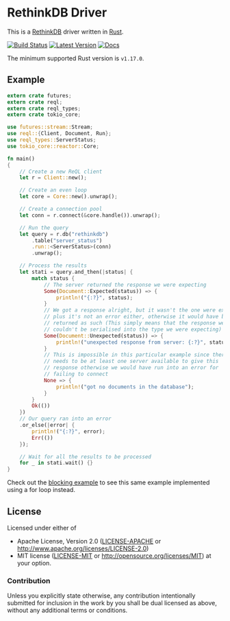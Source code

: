 # RethinkDB Driver

This is a [RethinkDB] driver written in [Rust].

[RethinkDB]: https://www.rethinkdb.com
[Rust]: https://www.rust-lang.org

[![Build Status](https://travis-ci.org/rust-rethinkdb/reql.svg?branch=master)](https://travis-ci.org/rust-rethinkdb/reql) [![Latest Version](https://img.shields.io/crates/v/reql.svg)](https://crates.io/crates/reql) [![Docs](https://docs.rs/reql/badge.svg)](https://docs.rs/reql)

The minimum supported Rust version is `v1.17.0`.

## Example

```rust
extern crate futures;
extern crate reql;
extern crate reql_types;
extern crate tokio_core;

use futures::stream::Stream;
use reql::{Client, Document, Run};
use reql_types::ServerStatus;
use tokio_core::reactor::Core;

fn main()
{
    // Create a new ReQL client
    let r = Client::new();

    // Create an even loop
    let core = Core::new().unwrap();

    // Create a connection pool
    let conn = r.connect(&core.handle()).unwrap();

    // Run the query
    let query = r.db("rethinkdb")
        .table("server_status")
        .run::<ServerStatus>(conn)
        .unwrap();

    // Process the results
    let stati = query.and_then(|status| {
        match status {
            // The server returned the response we were expecting
            Some(Document::Expected(status)) => {
                println!("{:?}", status);
            }
            // We got a response alright, but it wasn't the one were expecting
            // plus it's not an error either, otherwise it would have been
            // returned as such (This simply means that the response we got
            // couldn't be serialised into the type we were expecting)
            Some(Document::Unexpected(status)) => {
                println!("unexpected response from server: {:?}", status);
            }
            // This is impossible in this particular example since there
            // needs to be at least one server available to give this
            // response otherwise we would have run into an error for
            // failing to connect
            None => {
                println!("got no documents in the database");
            }
        }
        Ok(())
    })
    // Our query ran into an error
    .or_else(|error| {
        println!("{:?}", error);
        Err(())
    });

    // Wait for all the results to be processed
    for _ in stati.wait() {}
}
```

Check out the [blocking example] to see this same example implemented using a for loop instead.

[blocking example]: https://github.com/rust-rethinkdb/reql/blob/master/examples/blocking.rs

## License

Licensed under either of
* Apache License, Version 2.0 ([LICENSE-APACHE](LICENSE-APACHE) or http://www.apache.org/licenses/LICENSE-2.0)
* MIT license ([LICENSE-MIT](LICENSE-MIT) or http://opensource.org/licenses/MIT)
at your option.

### Contribution

Unless you explicitly state otherwise, any contribution intentionally submitted
for inclusion in the work by you shall be dual licensed as above, without any
additional terms or conditions.
